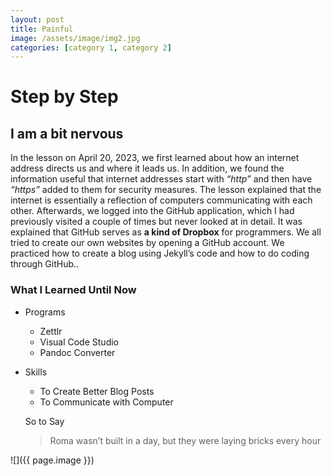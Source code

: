 ```yaml
---
layout: post
title: Painful
image: /assets/image/img2.jpg
categories: [category 1, category 2]
---
```


# Step by Step

## I am a bit **nervous**

In the lesson on April 20, 2023, we first learned about how an internet
address directs us and where it leads us. In addition, we found the
information useful that internet addresses start with *“http”* and then
have *“https”* added to them for security measures. The lesson explained
that the internet is essentially a reflection of computers communicating
with each other. Afterwards, we logged into the GitHub application,
which I had previously visited a couple of times but never looked at in
detail. It was explained that GitHub serves as **a kind of Dropbox** for
programmers. We all tried to create our own websites by opening a GitHub
account. We practiced how to create a blog using Jekyll’s code and how
to do coding through GitHub..

### What I Learned Until Now
* Programs
   * Zettlr
   * Visual Code Studio
   * Pandoc Converter
* Skills
  * To Create Better Blog Posts
  * To Communicate with Computer
  
   So to Say
   > Roma wasn’t built in a day, but they were laying bricks every hour
  
![]({{ page.image }})
